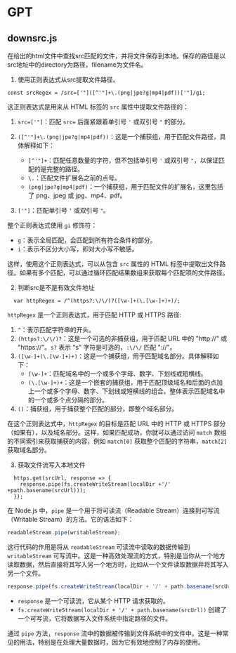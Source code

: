 # GPT
## downsrc.js
在给出的html文件中查找src匹配的文件，并将文件保存到本地。保存的路径是以src地址中的directory为路径，filename为文件名。

1. 使用正则表达式从src提取文件路径。
```
const srcRegex = /src=['"]([^'"]+\.(png|jpe?g|mp4|pdf))['"]/gi;
```
这正则表达式是用来从 HTML 标签的 `src` 属性中提取文件路径的：
1. `src=['"]`：匹配 `src=` 后面紧跟着单引号 `'` 或双引号 `"` 的部分。
  
2. `([^'"]+\.(png|jpe?g|mp4|pdf))`：这是一个捕获组，用于匹配文件路径，具体解释如下：
   - `[^'"]+`：匹配任意数量的字符，但不包括单引号 `'` 或双引号 `"`，以保证匹配的是完整的路径。
   - `\.`：匹配文件扩展名之前的点号。
   - `(png|jpe?g|mp4|pdf)`：一个捕获组，用于匹配文件的扩展名，这里包括了 png、jpeg 或 jpg、mp4、pdf。

3. `['"]`：匹配单引号 `'` 或双引号 `"`。

整个正则表达式使用 `gi` 修饰符：
- `g`：表示全局匹配，会匹配到所有符合条件的部分。
- `i`：表示不区分大小写，即对大小写不敏感。

这样，使用这个正则表达式，可以从包含 `src` 属性的 HTML 标签中提取出文件路径。如果有多个匹配，可以通过循环匹配结果数组来获取每个匹配项的文件路径。

2. 判断src是不是有效文件地址
```
  var httpRegex = /^(https?:\/\/)?([\w-]+(\.[\w-]+)+)/;
```
`httpRegex` 是一个正则表达式，用于匹配 HTTP 或 HTTPS 路径:

1. `^`：表示匹配字符串的开头。
2. `(https?:\/\/)?`：这是一个可选的非捕获组，用于匹配 URL 中的 "http://" 或 "https://"。`s?` 表示 "s" 字符是可选的，`:\/\/` 匹配 "://"。
3. `([\w-]+(\.[\w-]+)+)`：这是一个捕获组，用于匹配域名部分。具体解释如下：
   - `[\w-]+`：匹配域名中的一个或多个字母、数字、下划线或短横线。
   - `(\.[\w-]+)+`：这是一个嵌套的捕获组，用于匹配顶级域名和后面的点加上一个或多个字母、数字、下划线或短横线的组合。整体表示匹配域名中的一个或多个点分隔的部分。
4. `()`：捕获组，用于捕获整个匹配的部分，即整个域名部分。

在这个正则表达式中，`httpRegex` 的目标是匹配 URL 中的 HTTP 或 HTTPS 部分（如果有），以及域名部分。这样，如果匹配成功，你就可以通过访问 `match` 数组的不同索引来获取捕获的内容，例如 `match[0]` 获取整个匹配的字符串，`match[2]` 获取域名部分。

3. 获取文件流写入本地文件
```
  https.get(srcUrl, response => {
    response.pipe(fs.createWriteStream(localDir +'/' +path.basename(srcUrl)));
  });  
```
在 Node.js 中，`pipe` 是一个用于将可读流（Readable Stream）连接到可写流（Writable Stream）的方法。它的语法如下：

```javascript
readableStream.pipe(writableStream);
```

这行代码的作用是将从 `readableStream` 可读流中读取的数据传输到 `writableStream` 可写流中。这是一种高效处理流的方式，特别是当你从一个地方读取数据，然后直接将其写入另一个地方时，比如从一个文件读取数据并将其写入另一个文件。

```javascript
response.pipe(fs.createWriteStream(localDir + '/' + path.basename(srcUrl)));
```

- `response` 是一个可读流，它从某个 HTTP 请求获取的。
- `fs.createWriteStream(localDir + '/' + path.basename(srcUrl))` 创建了一个可写流，它将数据写入文件系统中指定路径的文件。

通过 `pipe` 方法，`response` 流中的数据被传输到文件系统中的文件中。这是一种常见的用法，特别是在处理大量数据时，因为它有效地控制了内存的使用。